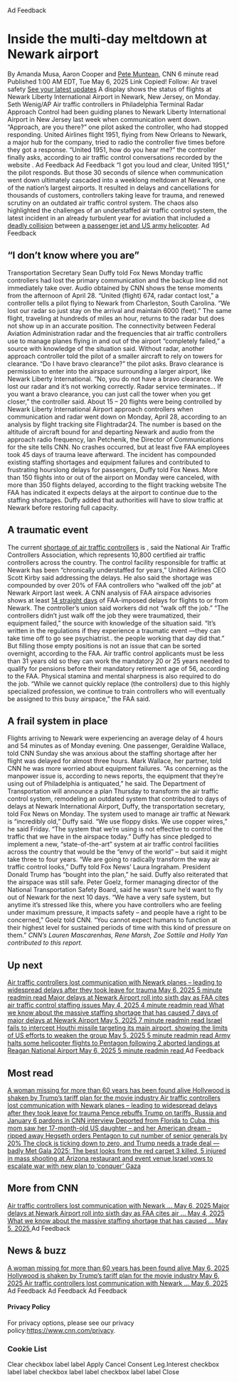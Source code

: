 Ad Feedback
#  Inside the multi-day meltdown at Newark airport 
By Amanda Musa, Aaron Cooper and [Pete Muntean](https://www.cnn.com/profiles/pete-muntean), CNN 
6 minute read 
Published 1:00 AM EDT, Tue May 6, 2025 
Link Copied! 
Follow:
Air travel safety [See your latest updates](https://edition.cnn.com/follow?iid=follow_see_all_article&source=acq_web_experiments_follow_card-social-bar-all)
A display shows the status of flights at Newark Liberty International Airport in Newark, New Jersey, on Monday.
Seth Wenig/AP
Air traffic controllers in Philadelphia Terminal Radar Approach Control had been guiding planes to Newark Liberty International Airport in New Jersey last week when communication went down. 
“Approach, are you there?” one pilot asked the controller, who had stopped responding. United Airlines flight 1951, flying from New Orleans to Newark, a major hub for the company, tried to radio the controller five times before they got a response. 
“United 1951, how do you hear me?” the controller finally asks, according to air traffic control conversations recorded by the website . 
Ad Feedback
Ad Feedback
“I got you loud and clear, United 1951,” the pilot responds. 
But those 30 seconds of silence when communication went down ultimately cascaded into a weeklong meltdown at Newark, one of the nation’s largest airports. It resulted in delays and cancellations for thousands of customers, controllers taking leave for trauma, and renewed scrutiny on an outdated air traffic control system. 
The chaos also highlighted the challenges of an understaffed air traffic control system, the latest incident in an already turbulent year for aviation that included a [deadly collision](https://www.cnn.com/2025/02/01/us/helicopter-plane-crash-washington-dc-narrative/index.html) between [a passenger jet and US army helicopter](https://www.cnn.com/2025/03/11/us/ntsb-takeaways-dc-plane-helicopter-collision). 
Ad Feedback
##  “I don’t know where you are” 
Transportation Secretary Sean Duffy told Fox News Monday traffic controllers had lost the primary communication and the backup line did not immediately take over. Audio obtained by CNN shows the tense moments from the afternoon of April 28. 
“United (flight) 674, radar contact lost,” a controller tells a pilot flying to Newark from Charleston, South Carolina. “We lost our radar so just stay on the arrival and maintain 6000 (feet).” 
The same flight, traveling at hundreds of miles an hour, returns to the radar but does not show up in an accurate position. 
The connectivity between Federal Aviation Administration radar and the frequencies that air traffic controllers use to manage planes flying in and out of the airport “completely failed,” a source with knowledge of the situation said. Without radar, another approach controller told the pilot of a smaller aircraft to rely on towers for clearance. 
“Do I have bravo clearance?” the pilot asks. Bravo clearance is permission to enter into the airspace surrounding a larger airport, like Newark Liberty International. 
“No, you do not have a bravo clearance. We lost our radar and it’s not working correctly. Radar service terminates… If you want a bravo clearance, you can just call the tower when you get closer,” the controller said. 
About 15 – 20 flights were being controlled by Newark Liberty International Airport approach controllers when communication and radar went down on Monday, April 28, according to an analysis by flight tracking site Flightradar24. 
The number is based on the altitude of aircraft bound for and departing Newark and audio from the approach radio frequency, Ian Petchenik, the Director of Communications for the site tells CNN. 
No crashes occurred, but at least five FAA employees took 45 days of trauma leave afterward. 
The incident has compounded existing staffing shortages and equipment failures and contributed to frustrating hourslong delays for passengers, Duffy told Fox News. 
More than 150 flights into or out of the airport on Monday were canceled, with more than 350 flights delayed, according to the flight tracking website 
The FAA has indicated it expects delays at the airport to continue due to the staffing shortages. Duffy added that authorities will have to slow traffic at Newark before restoring full capacity. 
##  A traumatic event 
The current [shortage of air traffic controllers](https://www.cnn.com/2025/01/31/us/air-traffic-control-staffing-nationwide-problem-invs/index.html) is , said the National Air Traffic Controllers Association, which represents 10,800 certified air traffic controllers across the country. 
The control facility responsible for traffic at Newark has been “chronically understaffed for years,” United Airlines CEO Scott Kirby said addressing the delays. He also said the shortage was compounded by over 20% of FAA controllers who “walked off the job” at Newark Airport last week. 
A CNN analysis of FAA airspace advisories shows at least [14 straight days](https://www.cnn.com/2025/05/02/us/newark-airport-delays-air-traffic-staffing) of FAA-imposed delays for flights to or from Newark. 
The controller’s union said workers did not “walk off the job.” 
“The controllers didn’t just walk off the job they were traumatized, their equipment failed,” the source with knowledge of the situation said. “It’s written in the regulations if they experience a traumatic event —they can take time off to go see psychiatrist.. the people working that day did that.” 
But filling those empty positions is not an issue that can be sorted overnight, according to the FAA. 
Air traffic control applicants must be less than 31 years old so they can work the mandatory 20 or 25 years needed to qualify for pensions before their mandatory retirement age of 56, according to the FAA. Physical stamina and mental sharpness is also required to do the job. 
“While we cannot quickly replace (the controllers) due to this highly specialized profession, we continue to train controllers who will eventually be assigned to this busy airspace,” the FAA said. 
##  A frail system in place 
Flights arriving to Newark were experiencing an average delay of 4 hours and 54 minutes as of Monday evening. 
One passenger, Geraldine Wallace, told CNN Sunday she was anxious about the staffing shortage after her flight was delayed for almost three hours. 
Mark Wallace, her partner, told CNN he was more worried about equipment failures. 
“As concerning as the manpower issue is, according to news reports, the equipment that they’re using out of Philadelphia is antiquated,” he said. 
The Department of Transportation will announce a plan Thursday to transform the air traffic control system, remodeling an outdated system that contributed to days of delays at Newark International Airport, Duffy, the transportation secretary, told Fox News on Monday. 
The system used to manage air traffic at Newark is “incredibly old,” Duffy said. 
“We use floppy disks. We use copper wires,” he said Friday. “The system that we’re using is not effective to control the traffic that we have in the airspace today.” 
Duffy has since pledged to implement a new, “state-of-the-art” system at air traffic control facilities across the country that would be the “envy of the world” – but said it might take three to four years. 
“We are going to radically transform the way air traffic control looks,” Duffy told Fox News’ Laura Ingraham. 
President Donald Trump has “bought into the plan,” he said. 
Duffy also reiterated that the airspace was still safe. 
Peter Goelz, former managing director of the National Transportation Safety Board, said he wasn’t sure he’d want to fly out of Newark for the next 10 days. 
“We have a very safe system, but anytime it’s stressed like this, where you have controllers who are feeling under maximum pressure, it impacts safety – and people have a right to be concerned,” Goelz told CNN. 
“You cannot expect humans to function at their highest level for sustained periods of time with this kind of pressure on them.” 
_CNN’s Lauren Mascarenhas, Rene Marsh, Zoe Sottile and Holly Yan contributed to this report._
## Up next
[ Air traffic controllers lost communication with Newark planes – leading to widespread delays after they took leave for trauma May 6, 2025  5 minute readmin read ](https://www.cnn.com/2025/05/05/us/newark-airport-additional-flight-delays?iid=cnn_buildContentRecirc_end_recirc)
[ Major delays at Newark Airport roll into sixth day as FAA cites air traffic control staffing issues May 4, 2025  4 minute readmin read ](https://www.cnn.com/2025/05/02/us/newark-airport-delays-air-traffic-staffing?iid=cnn_buildContentRecirc_end_recirc)
[ What we know about the massive staffing shortage that has caused 7 days of major delays at Newark Airport May 5, 2025  7 minute readmin read ](https://www.cnn.com/2025/05/04/us/newark-airport-nj-united-flights-delays?iid=cnn_buildContentRecirc_end_recirc)
[ Israel fails to intercept Houthi missile targeting its main airport, showing the limits of US efforts to weaken the group May 5, 2025  5 minute readmin read ](https://www.cnn.com/2025/05/04/middleeast/flights-halted-at-israel-airport-yemen-strike-intl?iid=cnn_buildContentRecirc_end_recirc)
[ Army halts some helicopter flights to Pentagon following 2 aborted landings at Reagan National Airport May 6, 2025  5 minute readmin read ](https://www.cnn.com/2025/05/02/us/ntsb-investigation-dca-aborted-landings?iid=cnn_buildContentRecirc_end_recirc)
Ad Feedback
## Most read
[ A woman missing for more than 60 years has been found alive ](https://www.cnn.com/2025/05/05/us/audrey-backeberg-missing-found-alive?iid=cnn_buildContentRecirc_end_recirc)
[ Hollywood is shaken by Trump’s tariff plan for the movie industry ](https://www.cnn.com/2025/05/05/media/movie-tariffs-trump-hollywood?iid=cnn_buildContentRecirc_end_recirc)
[ Air traffic controllers lost communication with Newark planes – leading to widespread delays after they took leave for trauma ](https://www.cnn.com/2025/05/05/us/newark-airport-additional-flight-delays?iid=cnn_buildContentRecirc_end_recirc)
[ Pence rebuffs Trump on tariffs, Russia and January 6 pardons in CNN interview ](https://www.cnn.com/2025/05/05/politics/january-6-pence-trump-tariffs-russia?iid=cnn_buildContentRecirc_end_recirc)
[ Deported from Florida to Cuba, this mom saw her 17-month-old US daughter – and her American dream – ripped away ](https://www.cnn.com/2025/05/05/americas/heidy-sanchez-cuba-mom-deported-us-daughter-intl-latam?iid=cnn_buildContentRecirc_end_recirc)
[ Hegseth orders Pentagon to cut number of senior generals by 20% ](https://www.cnn.com/2025/05/05/politics/hegseth-orders-pentagon-cut-senior-generals?iid=cnn_buildContentRecirc_end_recirc)
[ The clock is ticking down to zero, and Trump needs a trade deal — badly ](https://www.cnn.com/2025/05/05/business/trade-war-deal-trump?iid=cnn_buildContentRecirc_end_recirc)
[ Met Gala 2025: The best looks from the red carpet ](https://www.cnn.com/2025/05/05/style/met-gala-2025-red-carpet-fashion?iid=cnn_buildContentRecirc_end_recirc)
[ 3 killed, 5 injured in mass shooting at Arizona restaurant and event venue ](https://www.cnn.com/2025/05/05/us/shooting-glendale-arizona-multiple-injured-hnk?iid=cnn_buildContentRecirc_end_recirc)
[ Israel vows to escalate war with new plan to ‘conquer’ Gaza ](https://www.cnn.com/2025/05/05/middleeast/israel-gaza-expansion-hnk-intl?iid=cnn_buildContentRecirc_end_recirc)
## More from CNN
[ Air traffic controllers lost communication with Newark ... May 6, 2025  ](https://www.cnn.com/2025/05/05/us/newark-airport-additional-flight-delays?iid=cnn_buildContentRecirc_end_recirc)
[ Major delays at Newark Airport roll into sixth day as FAA cites air ... May 4, 2025  ](https://www.cnn.com/2025/05/02/us/newark-airport-delays-air-traffic-staffing?iid=cnn_buildContentRecirc_end_recirc)
[ What we know about the massive staffing shortage that has caused ... May 5, 2025  ](https://www.cnn.com/2025/05/04/us/newark-airport-nj-united-flights-delays?iid=cnn_buildContentRecirc_end_recirc)
Ad Feedback
## News & buzz
[ A woman missing for more than 60 years has been found alive May 6, 2025  ](https://www.cnn.com/2025/05/05/us/audrey-backeberg-missing-found-alive?iid=cnn_buildContentRecirc_end_recirc)
[ Hollywood is shaken by Trump’s tariff plan for the movie industry May 6, 2025  ](https://www.cnn.com/2025/05/05/media/movie-tariffs-trump-hollywood?iid=cnn_buildContentRecirc_end_recirc)
[ Air traffic controllers lost communication with Newark ... May 6, 2025  ](https://www.cnn.com/2025/05/05/us/newark-airport-additional-flight-delays?iid=cnn_buildContentRecirc_end_recirc)
Ad Feedback
Ad Feedback
Ad Feedback
#### Privacy Policy
For privacy options, please see our privacy policy:<https://www.cnn.com/privacy>.
### Cookie List
Clear
checkbox label label
Apply Cancel
Consent Leg.Interest
checkbox label label
checkbox label label
checkbox label label
Close
